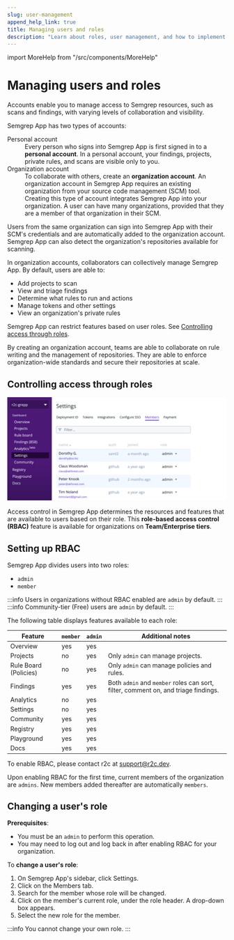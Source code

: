 ```yaml
---
slug: user-management 
append_help_link: true
title: Managing users and roles 
description: "Learn about roles, user management, and how to implement role-based access control in Semgrep App."
---
```


import MoreHelp from "/src/components/MoreHelp"


# Managing users and roles

Accounts enable you to manage access to Semgrep resources, such as scans and findings, with varying levels of collaboration and visibility.

Semgrep App has two types of accounts:

<dl>
    <dt>Personal account</dt>
    <dd>Every person who signs into Semgrep App is first signed in to a <strong>personal account</strong>. In a personal account, your findings, projects, private rules, and scans are visible only to you.</dd>
    <dt>Organization account</dt>
    <dd>To collaborate with others, create an <strong>organization account</strong>. An organization account in Semgrep App requires an existing organization from your source code management (SCM) tool. Creating this type of account integrates Semgrep App into your organization. A user can have many organizations, provided that they are a member of that organization in their SCM.</dd>
</dl>

Users from the same organization can sign into Semgrep App with their SCM's credentials and are automatically added to the organization account. Semgrep App can also detect the organization's repositories available for scanning.

In organization accounts, collaborators can collectively manage Semgrep App. By default, users are able to: 

* Add projects to scan
* View and triage findings
* Determine what rules to run and actions
* Manage tokens and other settings
* View an organization's private rules

Semgrep App can restrict features based on user roles. See [Controlling access through roles](#controlling-access-through-roles).

By creating an organization account, teams are able to collaborate on rule writing and the management of repositories. They are able to enforce organization-wide standards and secure their repositories at scale.

## Controlling access through roles

![Screenshot of role-based access control ](../img/rbac-overview.png)<br />

Access control in Semgrep App determines the resources and features that are available to users based on their role. This **role-based access control (RBAC)** feature is available for organizations on **Team/Enterprise tiers**.

## Setting up RBAC

Semgrep App divides users into two roles:

* `admin`
* `member`

:::info
Users in organizations without RBAC enabled are `admin` by default.
:::
:::info
Community-tier (Free) users are `admin` by default.
:::

The following table displays features available to each role:

| Feature               | `member`  | `admin`   | Additional notes                                                                   |
| ---------             | --------- | --------- | ---------                                                                          |
| Overview              | yes       | yes       |                                                                                    |
| Projects              | no        | yes       | Only `admin` can manage projects.                                                  |
| Rule Board (Policies) | no        | yes       | Only `admin` can manage policies and rules.                                        |
| Findings              | yes       | yes       | Both `admin` and `member` roles can sort, filter, comment on, and triage findings. |
| Analytics             | no        | yes       |                                                                                    |
| Settings              | no        | yes       |                                                                                    |
| Community             | yes       | yes       |                                                                                    |
| Registry              | yes       | yes       |                                                                                    |
| Playground            | yes       | yes       |                                                                                    |
| Docs                  | yes       | yes       |                                                                                    |

To enable RBAC, please contact r2c at [support@r2c.dev](mailto:support@r2c.dev).

Upon enabling RBAC for the first time, current members of the organization are `admins`. New members added thereafter are automatically `members`.

## Changing a user's role

**Prerequisites**:

* You must be an `admin` to perform this operation.
* You may need to log out and log back in after enabling RBAC for your organization.

To **change a user's role**:

1. On Semgrep App's sidebar, click Settings.
2. Click on the Members tab.
3. Search for the member whose role will be changed.
4. Click on the member's current role, under the role header. A drop-down box appears.
5. Select the new role for the member.

:::info
You cannot change your own role.
:::


<MoreHelp />
